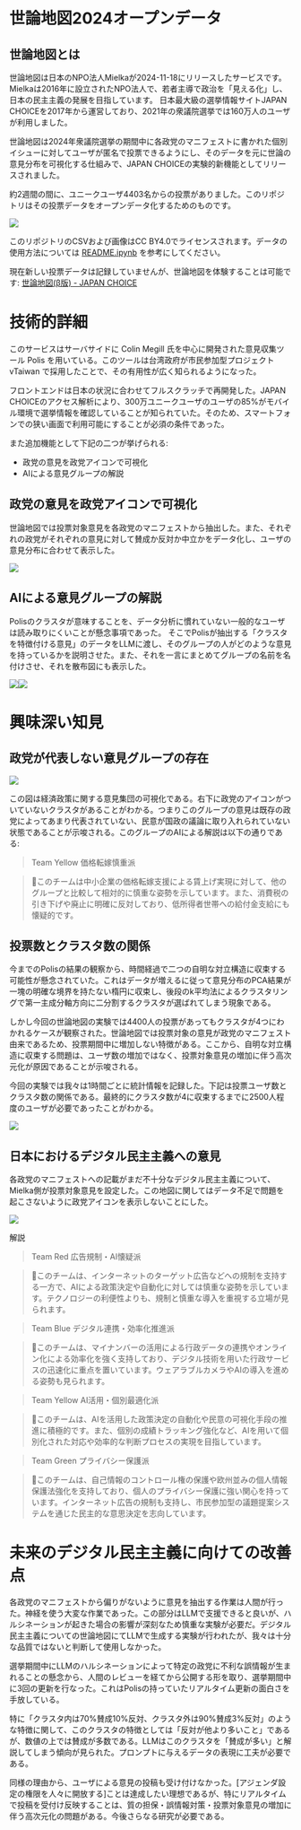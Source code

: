 # 世論地図2024オープンデータ

## 世論地図とは
世論地図は日本のNPO法人Mielkaが2024-11-18にリリースしたサービスです。
Mielkaは2016年に設立されたNPO法人で、若者主導で政治を「見える化」し、日本の民主主義の発展を目指しています。
日本最大級の選挙情報サイトJAPAN CHOICEを2017年から運営しており、2021年の衆議院選挙では160万人のユーザが利用しました。

世論地図は2024年衆議院選挙の期間中に各政党のマニフェストに書かれた個別イシューに対してユーザが匿名で投票できるようにし、そのデータを元に世論の意見分布を可視化する仕組みで、JAPAN CHOICEの実験的新機能としてリリースされました。

約2週間の間に、ユニークユーザ4403名からの投票がありました。このリポジトリはその投票データをオープンデータ化するためのものです。

![](/images/tiled.png)

このリポジトリのCSVおよび画像はCC BY4.0でライセンスされます。データの使用方法については [README.ipynb](README.ipynb) を参考にしてください。

現在新しい投票データは記録していませんが、世論地図を体験することは可能です: [世論地図(β版) - JAPAN CHOICE](https://japanchoice.jp/polis)

# 技術的詳細
このサービスはサーバサイドに Colin Megill 氏を中心に開発された意見収集ツール Polis を用いている。このツールは台湾政府が市民参加型プロジェクト vTaiwan で採用したことで、その有用性が広く知られるようになった。

フロントエンドは日本の状況に合わせてフルスクラッチで再開発した。JAPAN CHOICEのアクセス解析により、300万ユニークユーザのユーザの85%がモバイル環境で選挙情報を確認していることが知られていた。そのため、スマートフォンでの狭い画面で利用可能にすることが必須の条件であった。

また追加機能として下記の二つが挙げられる:
- 政党の意見を政党アイコンで可視化
- AIによる意見グループの解説

## 政党の意見を政党アイコンで可視化
世論地図では投票対象意見を各政党のマニフェストから抽出した。また、それぞれの政党がそれぞれの意見に対して賛成か反対か中立かをデータ化し、ユーザの意見分布に合わせて表示した。

![](/images/readme_icons.png)

## AIによる意見グループの解説

Polisのクラスタが意味することを、データ分析に慣れていない一般的なユーザは読み取りにくいことが懸念事項であった。
そこでPolisが抽出する「クラスタを特徴付ける意見」のデータをLLMに渡し、そのグループの人がどのような意見を持っているかを説明させた。また、それを一言にまとめてグループの名前を名付けさせ、それを散布図にも表示した。

![](/images/readme_label.png)![](/images/readme_detail.png)


# 興味深い知見

## 政党が代表しない意見グループの存在
![](/images/keizai.png)

この図は経済政策に関する意見集団の可視化である。右下に政党のアイコンがついていないクラスタがあることがわかる。つまりこのグループの意見は既存の政党によってあまり代表されていない、民意が国政の議論に取り入れられていない状態であることが示唆される。このグループのAIによる解説は以下の通りである:

> Team Yellow 価格転嫁慎重派

> 🤖このチームは中小企業の価格転嫁支援による賃上げ実現に対して、他のグループと比較して相対的に慎重な姿勢を示しています。また、消費税の引き下げや廃止に明確に反対しており、低所得者世帯への給付金支給にも懐疑的です。

## 投票数とクラスタ数の関係

今までのPolisの結果の観察から、時間経過で二つの自明な対立構造に収束する可能性が懸念されていた。これはデータが増えるに従って意見分布のPCA結果が一塊の明確な境界を持たない楕円に収束し、後段のk平均法によるクラスタリングで第一主成分軸方向に二分割するクラスタが選ばれてしまう現象である。

しかし今回の世論地図の実験では4400人の投票があってもクラスタが4つにわかれるケースが観察された。世論地図では投票対象の意見が政党のマニフェスト由来であるため、投票期間中に増加しない特徴がある。ここから、自明な対立構造に収束する問題は、ユーザ数の増加ではなく、投票対象意見の増加に伴う高次元化が原因であることが示唆される。

今回の実験では我々は1時間ごとに統計情報を記録した。下記は投票ユーザ数とクラスタ数の関係である。最終的にクラスタ数が4に収束するまでに2500人程度のユーザが必要であったことがわかる。

![](/images/cluster_num_keizai.png)

## 日本におけるデジタル民主主義への意見

各政党のマニフェストへの記載がまだ不十分なデジタル民主主義について、Mielka側が投票対象意見を設定した。この地図に関してはデータ不足で問題を起こさないように政党アイコンを表示しないことにした。

![](/images/digital.png)

解説
>Team Red 広告規制・AI懐疑派

>🤖このチームは、インターネットのターゲット広告などへの規制を支持する一方で、AIによる政策決定や自動化に対しては慎重な姿勢を示しています。テクノロジーの利便性よりも、規制と慎重な導入を重視する立場が見られます。

>Team Blue デジタル連携・効率化推進派

> 🤖このチームは、マイナンバーの活用による行政データの連携やオンライン化による効率化を強く支持しており、デジタル技術を用いた行政サービスの迅速化に重点を置いています。ウェアラブルカメラやAIの導入を進める姿勢も見られます。

> Team Yellow AI活用・個別最適化派

> 🤖このチームは、AIを活用した政策決定の自動化や民意の可視化手段の推進に積極的です。また、個別の成績トラッキング強化など、AIを用いて個別化された対応や効率的な判断プロセスの実現を目指しています。

> Team Green プライバシー保護派

> 🤖このチームは、自己情報のコントロール権の保護や欧州並みの個人情報保護法強化を支持しており、個人のプライバシー保護に強い関心を持っています。インターネット広告の規制も支持し、市民参加型の議題提案システムを通じた民主的な意思決定を志向しています。

# 未来のデジタル民主主義に向けての改善点

各政党のマニフェストから偏りがないように意見を抽出する作業は人間が行った。神経を使う大変な作業であった。この部分はLLMで支援できると良いが、ハルシネーションが起きた場合の影響が深刻なため慎重な実験が必要だ。デジタル民主主義についての世論地図にてLLMで生成する実験が行われたが、我々は十分な品質ではないと判断して使用しなかった。

選挙期間中にLLMのハルシネーションによって特定の政党に不利な誤情報が生まれることの懸念から、人間のレビューを経てから公開する形を取り、選挙期間中に3回の更新を行なった。これはPolisの持っていたリアルタイム更新の面白さを手放している。

特に「クラスタ内は70%賛成10%反対、クラスタ外は90%賛成3%反対」のような特徴に関して、このクラスタの特徴としては「反対が他より多いこと」であるが、数値の上では賛成が多数である。LLMはこのクラスタを「賛成が多い」と解説してしまう傾向が見られた。プロンプトに与えるデータの表現に工夫が必要である。

同様の理由から、ユーザによる意見の投稿も受け付けなかった。[アジェンダ設定の権限を人々に開放する]ことは達成したい理想であるが、特にリアルタイムで投稿を受付け反映することは、質の担保・誤情報対策・投票対象意見の増加に伴う高次元化の問題がある。今後さらなる研究が必要である。
